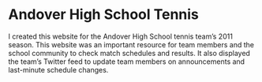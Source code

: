 Andover High School Tennis
==========================

I created this website for the Andover High School tennis team’s 2011 season. This website was an important resource for team members and the school community to check match schedules and results. It also displayed the team’s Twitter feed to update team members on announcements and last-minute schedule changes.